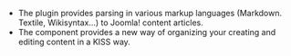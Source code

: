 * The plugin provides parsing in various markup languages (Markdown. Textile, Wikisyntax...) to Joomla! content articles.
* The component provides a new way of organizing your creating and editing content in a KISS way.